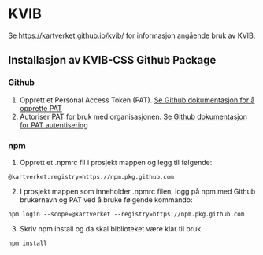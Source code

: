 # KVIB
Se https://kartverket.github.io/kvib/ for informasjon angående bruk av KVIB. 

## Installasjon av KVIB-CSS Github Package

### Github
1. Opprett et Personal Access Token (PAT).
   [Se Github dokumentasjon for å opprette PAT](https://docs.github.com/en/authentication/keeping-your-account-and-data-secure/creating-a-personal-access-token)
2. Autoriser PAT for bruk med organisasjonen. [Se Github dokumentasjon for PAT autentisering](https://docs.github.com/en/enterprise-cloud@latest/authentication/authenticating-with-saml-single-sign-on/authorizing-a-personal-access-token-for-use-with-saml-single-sign-on)

### npm
1. Opprett et .npmrc fil i prosjekt mappen og legg til følgende:

```
@kartverket:registry=https://npm.pkg.github.com
```

2. I prosjekt mappen som inneholder .npmrc filen, logg på npm med Github brukernavn og PAT ved å bruke følgende kommando:

```
npm login --scope=@kartverket --registry=https://npm.pkg.github.com
```

3. Skriv npm install og da skal biblioteket være klar til bruk.

```
npm install
```